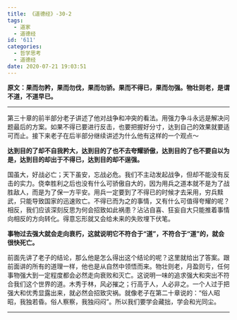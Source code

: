 ```yaml
---
title: 《道德经》-30-2
tags:
  - 道家
  - 道德经
id: '611'
categories:
  - 哲学思考
  - 道德经
date: 2020-07-21 19:03:51
---
```


**原文：果而勿矜，果而勿伐，果而勿骄。果而不得已，果而勿强。物壮则老，是谓不道，不道早已。**
<!-- more -->
* * *

第三十章的前半部分老子讲述了他对战争和冲突的看法。用强力争斗永远是解决问题最后的方案。如果不得已要进行反击，也要把握好分寸，达到自己的效果就要适可而止。接下来老子在后半部分继续讲述为什么他有这样的一个观点～

**达到目的了却不自我矜大，达到目的了也不去夸耀骄傲，达到目的了也不要自以为是，达到目的却出于不得已，达到目的却不逞强。**

国虽大，好战必亡；天下虽安，忘战必危。我们不主动发起战争，但却不能没有反击的实力。侥幸胜利之后也没有什么可骄傲自大的，因为用兵之道本就不是为了战胜敌人，而是为了保一方平安。用兵一定要到了不得已的时候才去采用，穷兵黩武，只能导致国家的迅速败亡。不得已而为之的事情，又有什么可值得夸耀的呢？相反，我们应该深刻反思为何会招致如此祸患？沾沾自喜、狂妄自大只能推着事情向相反的方向转化。得意忘形就又会给未来的失败埋下伏笔。

**事物过去强大就会走向衰朽，这就说明它不符合于“道”，不符合于“道”的，就会很快死亡。**

前面先讲了老子的结论，那么他是怎么得出这个结论的呢？这里就给出了答案。跟前面讲的所有的道理一样，他也是从自然中领悟而来。物壮则老，月盈则亏，任何事物强大到一定程度都会必然走向衰败和灭亡。这说明一味的追求强大和突出不符合我们这个世界的道。木秀于林，风必摧之；行高于人，人必非之。一个人过于把强大和优秀显露出来，就必然会招致灾祸。就像老子在第二十章说的：“俗人昭昭，我独若昏。俗人察察，我独闷闷”。所以我们要学会藏拙，学会和光同尘。

* * *

